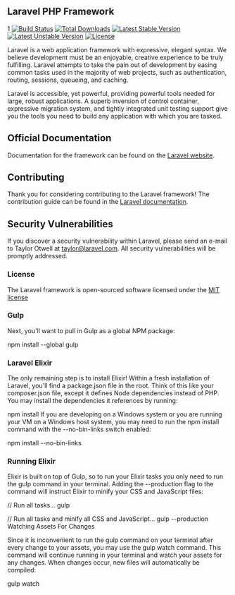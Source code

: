 ## Laravel PHP Framework
1
[![Build Status](https://travis-ci.org/laravel/framework.svg)](https://travis-ci.org/laravel/framework)
[![Total Downloads](https://poser.pugx.org/laravel/framework/d/total.svg)](https://packagist.org/packages/laravel/framework)
[![Latest Stable Version](https://poser.pugx.org/laravel/framework/v/stable.svg)](https://packagist.org/packages/laravel/framework)
[![Latest Unstable Version](https://poser.pugx.org/laravel/framework/v/unstable.svg)](https://packagist.org/packages/laravel/framework)
[![License](https://poser.pugx.org/laravel/framework/license.svg)](https://packagist.org/packages/laravel/framework)

Laravel is a web application framework with expressive, elegant syntax. We believe development must be an enjoyable, creative experience to be truly fulfilling. Laravel attempts to take the pain out of development by easing common tasks used in the majority of web projects, such as authentication, routing, sessions, queueing, and caching.

Laravel is accessible, yet powerful, providing powerful tools needed for large, robust applications. A superb inversion of control container, expressive migration system, and tightly integrated unit testing support give you the tools you need to build any application with which you are tasked.

## Official Documentation

Documentation for the framework can be found on the [Laravel website](http://laravel.com/docs).

## Contributing

Thank you for considering contributing to the Laravel framework! The contribution guide can be found in the [Laravel documentation](http://laravel.com/docs/contributions).

## Security Vulnerabilities

If you discover a security vulnerability within Laravel, please send an e-mail to Taylor Otwell at taylor@laravel.com. All security vulnerabilities will be promptly addressed.

### License

The Laravel framework is open-sourced software licensed under the [MIT license](http://opensource.org/licenses/MIT)

### Gulp

Next, you'll want to pull in Gulp as a global NPM package:

npm install --global gulp
### Laravel Elixir

The only remaining step is to install Elixir! Within a fresh installation of Laravel, you'll find a package.json file in the root. Think of this like your composer.json file, except it defines Node dependencies instead of PHP. You may install the dependencies it references by running:

npm install
If you are developing on a Windows system or you are running your VM on a Windows host system, you may need to run the npm install command with the --no-bin-links switch enabled:

npm install --no-bin-links

### Running Elixir

Elixir is built on top of Gulp, so to run your Elixir tasks you only need to run the gulp command in your terminal. Adding the --production flag to the command will instruct Elixir to minify your CSS and JavaScript files:

// Run all tasks...
gulp

// Run all tasks and minify all CSS and JavaScript...
gulp --production
Watching Assets For Changes

Since it is inconvenient to run the gulp command on your terminal after every change to your assets, you may use the gulp watch command. This command will continue running in your terminal and watch your assets for any changes. When changes occur, new files will automatically be compiled:

gulp watch
